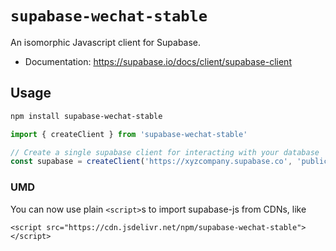# `supabase-wechat-stable`

An isomorphic Javascript client for Supabase.

- Documentation: https://supabase.io/docs/client/supabase-client

## Usage

```sh
npm install supabase-wechat-stable
```

```js
import { createClient } from 'supabase-wechat-stable'

// Create a single supabase client for interacting with your database
const supabase = createClient('https://xyzcompany.supabase.co', 'public-anon-key')
```

### UMD

You can now use plain `<script>`s to import supabase-js from CDNs, like

`<script src="https://cdn.jsdelivr.net/npm/supabase-wechat-stable"></script>`



